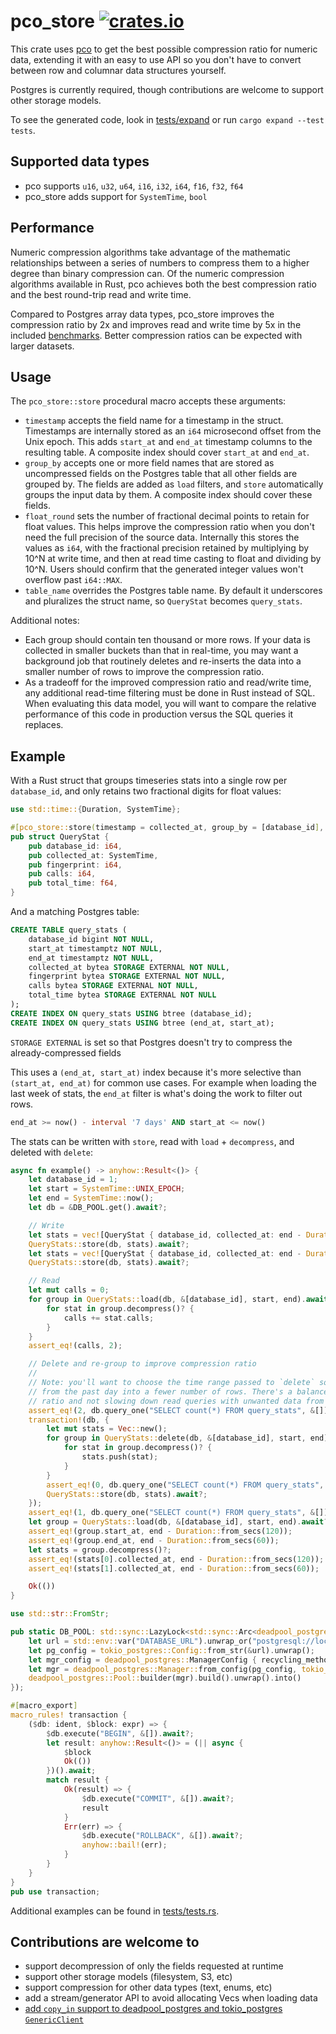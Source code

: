 # pco_store [![crates.io][crates_badge]][crates_url]

[crates_badge]: https://img.shields.io/crates/v/pco_store.svg
[crates_url]: https://crates.io/crates/pco_store

This crate uses [pco](https://github.com/pcodec/pcodec) to get the best possible compression ratio for numeric data, extending it with an easy to use API so you don't have to convert between row and columnar data structures yourself.

Postgres is currently required, though contributions are welcome to support other storage models.

To see the generated code, look in [tests/expand](tests/expand) or run `cargo expand --test tests`.

## Supported data types

- pco supports `u16`, `u32`, `u64`, `i16`, `i32`, `i64`, `f16`, `f32`, `f64`
- pco_store adds support for `SystemTime`, `bool`

## Performance

Numeric compression algorithms take advantage of the mathematic relationships between a series of numbers to compress them to a higher degree than binary compression can. Of the numeric compression algorithms available in Rust, pco achieves both the best compression ratio and the best round-trip read and write time.

Compared to Postgres array data types, pco_store improves the compression ratio by 2x and improves read and write time by 5x in the included [benchmarks](benches). Better compression ratios can be expected with larger datasets.

## Usage

The `pco_store::store` procedural macro accepts these arguments:

- `timestamp` accepts the field name for a timestamp in the struct. Timestamps are internally stored as an `i64` microsecond offset from the Unix epoch. This adds `start_at` and `end_at` timestamp columns to the resulting table. A composite index should cover `start_at` and `end_at`.
- `group_by` accepts one or more field names that are stored as uncompressed fields on the Postgres table that all other fields are grouped by. The fields are added as `load` filters, and `store` automatically groups the input data by them. A composite index should cover these fields.
- `float_round` sets the number of fractional decimal points to retain for float values. This helps improve the compression ratio when you don't need the full precision of the source data. Internally this stores the values as `i64`, with the fractional precision retained by multiplying by 10^N at write time, and then at read time casting to float and dividing by 10^N. Users should confirm that the generated integer values won't overflow past `i64::MAX`.
- `table_name` overrides the Postgres table name. By default it underscores and pluralizes the struct name, so `QueryStat` becomes `query_stats`.

Additional notes:

- Each group should contain ten thousand or more rows. If your data is collected in smaller buckets than that in real-time, you may want a background job that routinely deletes and re-inserts the data into a smaller number of rows to improve the compression ratio.
- As a tradeoff for the improved compression ratio and read/write time, any additional read-time filtering must be done in Rust instead of SQL. When evaluating this data model, you will want to compare the relative performance of this code in production versus the SQL queries it replaces.

## Example

With a Rust struct that groups timeseries stats into a single row per `database_id`, and only retains two fractional digits for float values:

```rs
use std::time::{Duration, SystemTime};

#[pco_store::store(timestamp = collected_at, group_by = [database_id], float_round = 2)]
pub struct QueryStat {
    pub database_id: i64,
    pub collected_at: SystemTime,
    pub fingerprint: i64,
    pub calls: i64,
    pub total_time: f64,
}
```

And a matching Postgres table:

```sql
CREATE TABLE query_stats (
    database_id bigint NOT NULL,
    start_at timestamptz NOT NULL,
    end_at timestamptz NOT NULL,
    collected_at bytea STORAGE EXTERNAL NOT NULL,
    fingerprint bytea STORAGE EXTERNAL NOT NULL,
    calls bytea STORAGE EXTERNAL NOT NULL,
    total_time bytea STORAGE EXTERNAL NOT NULL
);
CREATE INDEX ON query_stats USING btree (database_id);
CREATE INDEX ON query_stats USING btree (end_at, start_at);
```

`STORAGE EXTERNAL` is set so that Postgres doesn't try to compress the already-compressed fields

This uses a `(end_at, start_at)` index because it's more selective than `(start_at, end_at)` for common use cases. For example when loading the last week of stats, the `end_at` filter is what's doing the work to filter out rows.
```sql
end_at >= now() - interval '7 days' AND start_at <= now()
```

The stats can be written with `store`, read with `load` + `decompress`, and deleted with `delete`:

```rs
async fn example() -> anyhow::Result<()> {
    let database_id = 1;
    let start = SystemTime::UNIX_EPOCH;
    let end = SystemTime::now();
    let db = &DB_POOL.get().await?;

    // Write
    let stats = vec![QueryStat { database_id, collected_at: end - Duration::from_secs(120), fingerprint: 1, calls: 1, total_time: 1.0 }];
    QueryStats::store(db, stats).await?;
    let stats = vec![QueryStat { database_id, collected_at: end - Duration::from_secs(60), fingerprint: 1, calls: 1, total_time: 1.0 }];
    QueryStats::store(db, stats).await?;

    // Read
    let mut calls = 0;
    for group in QueryStats::load(db, &[database_id], start, end).await? {
        for stat in group.decompress()? {
            calls += stat.calls;
        }
    }
    assert_eq!(calls, 2);

    // Delete and re-group to improve compression ratio
    //
    // Note: you'll want to choose the time range passed to `delete` so it only groups, for example, stats
    // from the past day into a fewer number of rows. There's a balance to be reached between compression
    // ratio and not slowing down read queries with unwanted data from outside the requested time range.
    assert_eq!(2, db.query_one("SELECT count(*) FROM query_stats", &[]).await?.get::<_, i64>(0));
    transaction!(db, {
        let mut stats = Vec::new();
        for group in QueryStats::delete(db, &[database_id], start, end).await? {
            for stat in group.decompress()? {
                stats.push(stat);
            }
        }
        assert_eq!(0, db.query_one("SELECT count(*) FROM query_stats", &[]).await?.get::<_, i64>(0));
        QueryStats::store(db, stats).await?;
    });
    assert_eq!(1, db.query_one("SELECT count(*) FROM query_stats", &[]).await?.get::<_, i64>(0));
    let group = QueryStats::load(db, &[database_id], start, end).await?.remove(0);
    assert_eq!(group.start_at, end - Duration::from_secs(120));
    assert_eq!(group.end_at, end - Duration::from_secs(60));
    let stats = group.decompress()?;
    assert_eq!(stats[0].collected_at, end - Duration::from_secs(120));
    assert_eq!(stats[1].collected_at, end - Duration::from_secs(60));

    Ok(())
}

use std::str::FromStr;

pub static DB_POOL: std::sync::LazyLock<std::sync::Arc<deadpool_postgres::Pool>> = std::sync::LazyLock::new(|| {
    let url = std::env::var("DATABASE_URL").unwrap_or("postgresql://localhost:5432/postgres".to_string());
    let pg_config = tokio_postgres::Config::from_str(&url).unwrap();
    let mgr_config = deadpool_postgres::ManagerConfig { recycling_method: deadpool_postgres::RecyclingMethod::Fast };
    let mgr = deadpool_postgres::Manager::from_config(pg_config, tokio_postgres::NoTls, mgr_config);
    deadpool_postgres::Pool::builder(mgr).build().unwrap().into()
});

#[macro_export]
macro_rules! transaction {
    ($db: ident, $block: expr) => {
        $db.execute("BEGIN", &[]).await?;
        let result: anyhow::Result<()> = (|| async {
            $block
            Ok(())
        })().await;
        match result {
            Ok(result) => {
                $db.execute("COMMIT", &[]).await?;
                result
            }
            Err(err) => {
                $db.execute("ROLLBACK", &[]).await?;
                anyhow::bail!(err);
            }
        }
    }
}
pub use transaction;
```

Additional examples can be found in [tests/tests.rs](tests/tests.rs).

## Contributions are welcome to

- support decompression of only the fields requested at runtime
- support other storage models (filesystem, S3, etc)
- support compression for other data types (text, enums, etc)
- add a stream/generator API to avoid allocating Vecs when loading data
- [add `copy_in` support to deadpool_postgres and tokio_postgres `GenericClient`](https://github.com/deadpool-rs/deadpool/issues/397)
